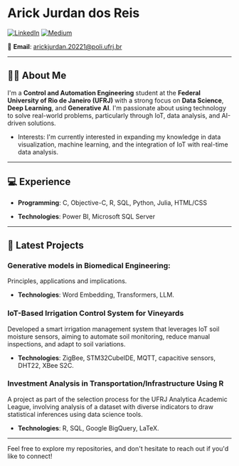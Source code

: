 # Arick Jurdan dos Reis

[![LinkedIn](https://img.shields.io/badge/LinkedIn-Arick%20Jurdan-blue?style=flat&logo=linkedin)](https://linkedin.com/in/arickjurdan) [![Medium](https://img.shields.io/badge/GitHub-Arickjd-black?style=flat&logo=github)](https://github.com/Arickjd)

📧 **Email**: arickjurdan.20221@poli.ufrj.br  

---

## 👨‍🎓 About Me

I'm a **Control and Automation Engineering** student at the **Federal University of Rio de Janeiro (UFRJ)** with a strong focus on **Data Science**, **Deep Learning**, and **Generative AI**. I'm passionate about using technology to solve real-world problems, particularly through IoT, data analysis, and AI-driven solutions. 
- Interests: I'm currently interested in expanding my knowledge in data visualization, machine learning, and the integration of IoT with real-time data analysis.
---

## 💻 Experience

- **Programming**: C, Objective-C, R, SQL, Python, Julia, HTML/CSS

- **Technologies**: Power BI, Microsoft SQL Server

---

## 🚀 Latest Projects

### Generative models in Biomedical Engineering: 
Principles, applications and implications.

- **Technologies**: Word Embedding, Transformers, LLM.

### IoT-Based Irrigation Control System for Vineyards
Developed a smart irrigation management system that leverages IoT soil moisture sensors, aiming to automate soil monitoring, reduce manual inspections, and adapt to soil variations.

- **Technologies**: ZigBee, STM32CubeIDE, MQTT, capacitive sensors, DHT22, XBee S2C.

### Investment Analysis in Transportation/Infrastructure Using R
A project as part of the selection process for the UFRJ Analytica Academic League, involving analysis of a dataset with diverse indicators to draw statistical inferences using data science tools.

- **Technologies**: R, SQL, Google BigQuery, LaTeX.

---

Feel free to explore my repositories, and don't hesitate to reach out if you'd like to connect!

